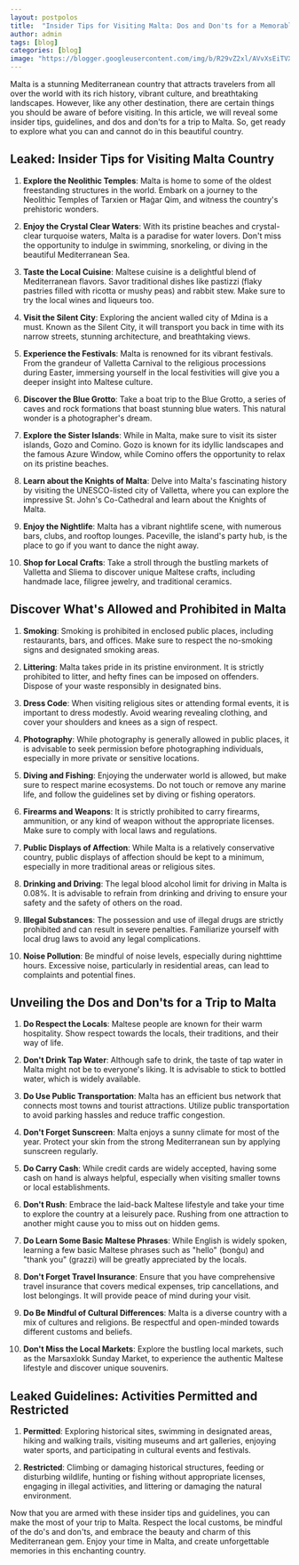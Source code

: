 ```yaml
---
layout: postpolos
title:  "Insider Tips for Visiting Malta: Dos and Don'ts for a Memorable Trip"
author: admin
tags: [blog]
categories: [blog]
image: "https://blogger.googleusercontent.com/img/b/R29vZ2xl/AVvXsEiTVXG44bOg43lU-mi5lwMCGbR9UheYU3G_P8-tf7VLcFDwvLM7f7C4U9MVEigEmlsUYUfhrn5BQr7kKz_56dcNQZEpTVlzU_Qnzcy4rXdD8QSxh4VTGZ4w3cw0_DKRxozd_oAAZcjCuaM2OFf-9ZgVLFLWrUS3Qru0PSgaT8K2S4teLieIp97Rlv_998Go/s1600/20240407_150543.jpg"
---
```



<p>Malta is a stunning Mediterranean country that attracts travelers from all over the world with its rich history, vibrant culture, and breathtaking landscapes. However, like any other destination, there are certain things you should be aware of before visiting. In this article, we will reveal some insider tips, guidelines, and dos and don'ts for a trip to Malta. So, get ready to explore what you can and cannot do in this beautiful country.</p>
<h2>Leaked: Insider Tips for Visiting Malta Country</h2>
<ol>
<li>
<p><strong>Explore the Neolithic Temples</strong>: Malta is home to some of the oldest freestanding structures in the world. Embark on a journey to the Neolithic Temples of Tarxien or Ħaġar Qim, and witness the country's prehistoric wonders.</p>
</li>
<li>
<p><strong>Enjoy the Crystal Clear Waters</strong>: With its pristine beaches and crystal-clear turquoise waters, Malta is a paradise for water lovers. Don't miss the opportunity to indulge in swimming, snorkeling, or diving in the beautiful Mediterranean Sea.</p>
</li>
<li>
<p><strong>Taste the Local Cuisine</strong>: Maltese cuisine is a delightful blend of Mediterranean flavors. Savor traditional dishes like pastizzi (flaky pastries filled with ricotta or mushy peas) and rabbit stew. Make sure to try the local wines and liqueurs too.</p>
</li>
<li>
<p><strong>Visit the Silent City</strong>: Exploring the ancient walled city of Mdina is a must. Known as the Silent City, it will transport you back in time with its narrow streets, stunning architecture, and breathtaking views.</p>
</li>
<li>
<p><strong>Experience the Festivals</strong>: Malta is renowned for its vibrant festivals. From the grandeur of Valletta Carnival to the religious processions during Easter, immersing yourself in the local festivities will give you a deeper insight into Maltese culture.</p>
</li>
<li>
<p><strong>Discover the Blue Grotto</strong>: Take a boat trip to the Blue Grotto, a series of caves and rock formations that boast stunning blue waters. This natural wonder is a photographer's dream.</p>
</li>
<li>
<p><strong>Explore the Sister Islands</strong>: While in Malta, make sure to visit its sister islands, Gozo and Comino. Gozo is known for its idyllic landscapes and the famous Azure Window, while Comino offers the opportunity to relax on its pristine beaches.</p>
</li>
<li>
<p><strong>Learn about the Knights of Malta</strong>: Delve into Malta's fascinating history by visiting the UNESCO-listed city of Valletta, where you can explore the impressive St. John's Co-Cathedral and learn about the Knights of Malta.</p>
</li>
<li>
<p><strong>Enjoy the Nightlife</strong>: Malta has a vibrant nightlife scene, with numerous bars, clubs, and rooftop lounges. Paceville, the island's party hub, is the place to go if you want to dance the night away.</p>
</li>
<li>
<p><strong>Shop for Local Crafts</strong>: Take a stroll through the bustling markets of Valletta and Sliema to discover unique Maltese crafts, including handmade lace, filigree jewelry, and traditional ceramics.</p>
</li>
</ol>
<h2>Discover What's Allowed and Prohibited in Malta</h2>
<ol>
<li>
<p><strong>Smoking</strong>: Smoking is prohibited in enclosed public places, including restaurants, bars, and offices. Make sure to respect the no-smoking signs and designated smoking areas.</p>
</li>
<li>
<p><strong>Littering</strong>: Malta takes pride in its pristine environment. It is strictly prohibited to litter, and hefty fines can be imposed on offenders. Dispose of your waste responsibly in designated bins.</p>
</li>
<li>
<p><strong>Dress Code</strong>: When visiting religious sites or attending formal events, it is important to dress modestly. Avoid wearing revealing clothing, and cover your shoulders and knees as a sign of respect.</p>
</li>
<li>
<p><strong>Photography</strong>: While photography is generally allowed in public places, it is advisable to seek permission before photographing individuals, especially in more private or sensitive locations.</p>
</li>
<li>
<p><strong>Diving and Fishing</strong>: Enjoying the underwater world is allowed, but make sure to respect marine ecosystems. Do not touch or remove any marine life, and follow the guidelines set by diving or fishing operators.</p>
</li>
<li>
<p><strong>Firearms and Weapons</strong>: It is strictly prohibited to carry firearms, ammunition, or any kind of weapon without the appropriate licenses. Make sure to comply with local laws and regulations.</p>
</li>
<li>
<p><strong>Public Displays of Affection</strong>: While Malta is a relatively conservative country, public displays of affection should be kept to a minimum, especially in more traditional areas or religious sites.</p>
</li>
<li>
<p><strong>Drinking and Driving</strong>: The legal blood alcohol limit for driving in Malta is 0.08%. It is advisable to refrain from drinking and driving to ensure your safety and the safety of others on the road.</p>
</li>
<li>
<p><strong>Illegal Substances</strong>: The possession and use of illegal drugs are strictly prohibited and can result in severe penalties. Familiarize yourself with local drug laws to avoid any legal complications.</p>
</li>
<li>
<p><strong>Noise Pollution</strong>: Be mindful of noise levels, especially during nighttime hours. Excessive noise, particularly in residential areas, can lead to complaints and potential fines.</p>
</li>
</ol>
<h2>Unveiling the Dos and Don'ts for a Trip to Malta</h2>
<ol>
<li>
<p><strong>Do Respect the Locals</strong>: Maltese people are known for their warm hospitality. Show respect towards the locals, their traditions, and their way of life.</p>
</li>
<li>
<p><strong>Don't Drink Tap Water</strong>: Although safe to drink, the taste of tap water in Malta might not be to everyone's liking. It is advisable to stick to bottled water, which is widely available.</p>
</li>
<li>
<p><strong>Do Use Public Transportation</strong>: Malta has an efficient bus network that connects most towns and tourist attractions. Utilize public transportation to avoid parking hassles and reduce traffic congestion.</p>
</li>
<li>
<p><strong>Don't Forget Sunscreen</strong>: Malta enjoys a sunny climate for most of the year. Protect your skin from the strong Mediterranean sun by applying sunscreen regularly.</p>
</li>
<li>
<p><strong>Do Carry Cash</strong>: While credit cards are widely accepted, having some cash on hand is always helpful, especially when visiting smaller towns or local establishments.</p>
</li>
<li>
<p><strong>Don't Rush</strong>: Embrace the laid-back Maltese lifestyle and take your time to explore the country at a leisurely pace. Rushing from one attraction to another might cause you to miss out on hidden gems.</p>
</li>
<li>
<p><strong>Do Learn Some Basic Maltese Phrases</strong>: While English is widely spoken, learning a few basic Maltese phrases such as &quot;hello&quot; (bonġu) and &quot;thank you&quot; (grazzi) will be greatly appreciated by the locals.</p>
</li>
<li>
<p><strong>Don't Forget Travel Insurance</strong>: Ensure that you have comprehensive travel insurance that covers medical expenses, trip cancellations, and lost belongings. It will provide peace of mind during your visit.</p>
</li>
<li>
<p><strong>Do Be Mindful of Cultural Differences</strong>: Malta is a diverse country with a mix of cultures and religions. Be respectful and open-minded towards different customs and beliefs.</p>
</li>
<li>
<p><strong>Don't Miss the Local Markets</strong>: Explore the bustling local markets, such as the Marsaxlokk Sunday Market, to experience the authentic Maltese lifestyle and discover unique souvenirs.</p>
</li>
</ol>
<h2>Leaked Guidelines: Activities Permitted and Restricted</h2>
<ol>
<li>
<p><strong>Permitted</strong>: Exploring historical sites, swimming in designated areas, hiking and walking trails, visiting museums and art galleries, enjoying water sports, and participating in cultural events and festivals.</p>
</li>
<li>
<p><strong>Restricted</strong>: Climbing or damaging historical structures, feeding or disturbing wildlife, hunting or fishing without appropriate licenses, engaging in illegal activities, and littering or damaging the natural environment.</p>
</li>
</ol>
<p>Now that you are armed with these insider tips and guidelines, you can make the most of your trip to Malta. Respect the local customs, be mindful of the do's and don'ts, and embrace the beauty and charm of this Mediterranean gem. Enjoy your time in Malta, and create unforgettable memories in this enchanting country.</p>

